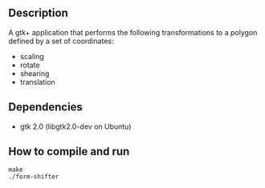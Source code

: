 Description
-----------
A gtk+ application that performs the following transformations to a polygon defined by a set of coordinates:
 + scaling
 + rotate
 + shearing
 + translation

Dependencies
------------
 + gtk 2.0 (libgtk2.0-dev on Ubuntu)

How to compile and run
----------------------
	make
	./form-shifter
	